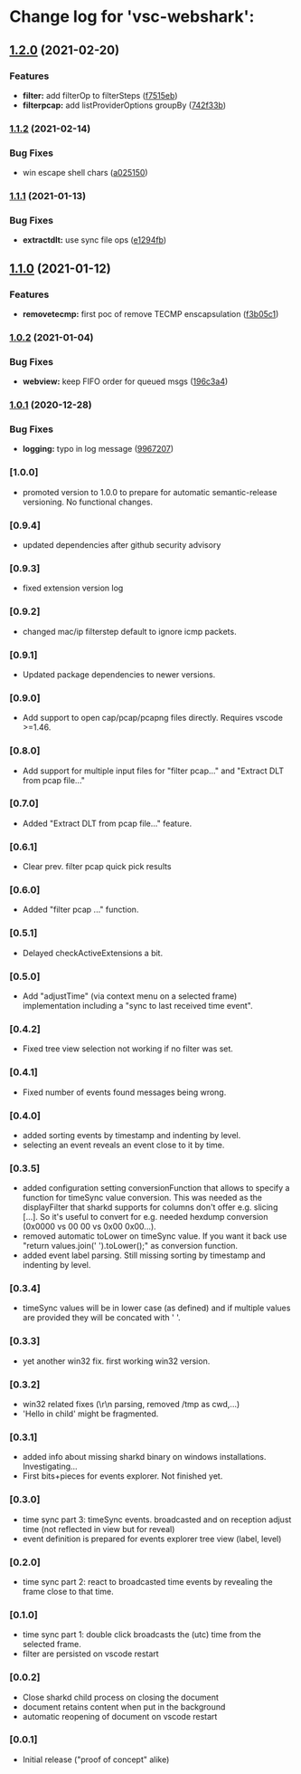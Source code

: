 # Change log for 'vsc-webshark':

## [1.2.0](https://github.com/mbehr1/vsc-webshark/compare/v1.1.2...v1.2.0) (2021-02-20)


### Features

* **filter:** add filterOp to filterSteps ([f7515eb](https://github.com/mbehr1/vsc-webshark/commit/f7515ebb51ed74a757708a1e4b394248fabb5ec8))
* **filterpcap:** add listProviderOptions groupBy ([742f33b](https://github.com/mbehr1/vsc-webshark/commit/742f33be12c4f8c905899d4229ff89ed89ade238))

### [1.1.2](https://github.com/mbehr1/vsc-webshark/compare/v1.1.1...v1.1.2) (2021-02-14)


### Bug Fixes

* win escape shell chars ([a025150](https://github.com/mbehr1/vsc-webshark/commit/a0251508d56a4276748d5705fc0a426f6a37aa76))

### [1.1.1](https://github.com/mbehr1/vsc-webshark/compare/v1.1.0...v1.1.1) (2021-01-13)


### Bug Fixes

* **extractdlt:** use sync file ops ([e1294fb](https://github.com/mbehr1/vsc-webshark/commit/e1294fba2d9b429352c6e7a5d3fff9f8a656c405))

## [1.1.0](https://github.com/mbehr1/vsc-webshark/compare/v1.0.2...v1.1.0) (2021-01-12)


### Features

* **removetecmp:** first poc of remove TECMP enscapsulation ([f3b05c1](https://github.com/mbehr1/vsc-webshark/commit/f3b05c186f2da5c0cdac8b8048d4f225004ddc86))

### [1.0.2](https://github.com/mbehr1/vsc-webshark/compare/v1.0.1...v1.0.2) (2021-01-04)


### Bug Fixes

* **webview:** keep FIFO order for queued msgs ([196c3a4](https://github.com/mbehr1/vsc-webshark/commit/196c3a4bef9c753153f607c307a1b8ed7012d8fc))

### [1.0.1](https://github.com/mbehr1/vsc-webshark/compare/v1.0.0...v1.0.1) (2020-12-28)


### Bug Fixes

* **logging:** typo in log message ([9967207](https://github.com/mbehr1/vsc-webshark/commit/9967207a80ba5a0acdb37984a204558fd2585819))

### [1.0.0]
* promoted version to 1.0.0 to prepare for automatic semantic-release versioning. No functional changes.

### [0.9.4]
- updated dependencies after github security advisory

### [0.9.3]
- fixed extension version log

### [0.9.2]
- changed mac/ip filterstep default to ignore icmp packets.

### [0.9.1]
- Updated package dependencies to newer versions.

### [0.9.0]
- Add support to open cap/pcap/pcapng files directly. Requires vscode >=1.46.

### [0.8.0]
- Add support for multiple input files for "filter pcap..." and "Extract DLT from pcap file..."

### [0.7.0]
- Added "Extract DLT from pcap file..." feature.

### [0.6.1]
- Clear prev. filter pcap quick pick results

### [0.6.0]
- Added "filter pcap ..." function.

### [0.5.1]
- Delayed checkActiveExtensions a bit.

### [0.5.0]
- Add "adjustTime" (via context menu on a selected frame) implementation including a "sync to last received time event".

### [0.4.2]
- Fixed tree view selection not working if no filter was set.

### [0.4.1]
- Fixed number of events found messages being wrong.

### [0.4.0]
- added sorting events by timestamp and indenting by level.
- selecting an event reveals an event close to it by time.

### [0.3.5]
- added configuration setting conversionFunction that allows to specify a function for timeSync value conversion. This was needed as the displayFilter that sharkd supports for columns don't offer e.g. slicing [...]. So it's useful to convert for e.g. needed hexdump conversion (0x0000 vs 00 00 vs 0x00 0x00...). 
- removed automatic toLower on timeSync value. If you want it back use "return values.join(' ').toLower();" as conversion function.
- added event label parsing. Still missing sorting by timestamp and indenting by level. 

### [0.3.4]
- timeSync values will be in lower case (as defined) and if multiple values are provided they will be concated with ' '.

### [0.3.3]
- yet another win32 fix. first working win32 version.

### [0.3.2]
- win32 related fixes (\r\n parsing, removed /tmp as cwd,...)
- 'Hello in child' might be fragmented.

### [0.3.1]
- added info about missing sharkd binary on windows installations. Investigating...
- First bits+pieces for events explorer. Not finished yet.

### [0.3.0]
- time sync part 3: timeSync events. broadcasted and on reception adjust time (not reflected in view but for reveal)
- event definition is prepared for events explorer tree view (label, level)

### [0.2.0]
- time sync part 2: react to broadcasted time events by revealing the frame close to that time.

### [0.1.0]
- time sync part 1: double click broadcasts the (utc) time from the selected frame.
- filter are persisted on vscode restart

### [0.0.2]
- Close sharkd child process on closing the document
- document retains content when put in the background
- automatic reopening of document on vscode restart

### [0.0.1]

- Initial release ("proof of concept" alike)
